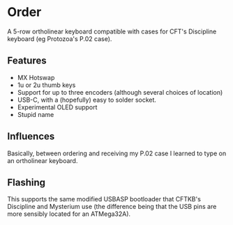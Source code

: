 # Order

A 5-row ortholinear keyboard compatible with cases for CFT's Discipline
keyboard (eg Protozoa's P.02 case).

## Features

 * MX Hotswap
 * 1u or 2u thumb keys
 * Support for up to three encoders (although several choices of location)
 * USB-C, with a (hopefully) easy to solder socket.
 * Experimental OLED support
 * Stupid name

## Influences

Basically, between ordering and receiving my P.02 case I learned
to type on an ortholinear keyboard.

## Flashing

This supports the same modified USBASP bootloader that CFTKB's
Discipline and Mysterium use (the difference being that the USB
pins are more sensibly located for an ATMega32A).
